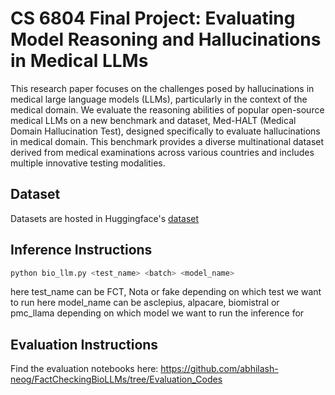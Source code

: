 # CS 6804 Final Project: Evaluating Model Reasoning and Hallucinations in Medical LLMs

This research paper focuses on the challenges posed by hallucinations in medical large language models (LLMs), particularly in the context of the medical domain. We evaluate the reasoning abilities of popular open-source medical LLMs on a new benchmark and dataset, Med-HALT (Medical Domain Hallucination Test), designed specifically to evaluate hallucinations in medical domain. 
This benchmark provides a diverse multinational dataset derived from medical examinations across various countries and includes multiple innovative testing modalities. 

## Dataset

Datasets are hosted in Huggingface's [dataset](https://huggingface.co/datasets/MedHALT/Med-HALT)

## Inference Instructions

```python
python bio_llm.py <test_name> <batch> <model_name>
```
here test_name can be FCT, Nota or fake depending on which test we want to run
here model_name can be asclepius, alpacare, biomistral or pmc_llama depending on which model we want to run the inference for

## Evaluation Instructions

Find the evaluation notebooks here: https://github.com/abhilash-neog/FactCheckingBioLLMs/tree/Evaluation_Codes

